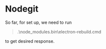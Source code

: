 # Nodegit

So far, for set up, we need to run
> .\node_modules\.bin\electron-rebuild.cmd

to get desired response.